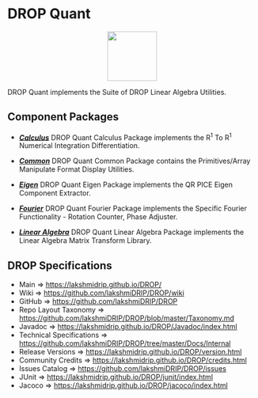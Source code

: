 # DROP Quant

<p align="center"><img src="https://github.com/lakshmiDRIP/DROP/blob/master/DRIP_Logo.gif?raw=true" width="100"></p>

DROP Quant implements the Suite of DROP Linear Algebra Utilities.


## Component Packages

 * [***Calculus***](https://github.com/lakshmiDRIP/DROP/tree/master/src/main/java/org/drip/quant/calculus)
 DROP Quant Calculus Package implements the R<sup>1</sup> To R<sup>1</sup> Numerical Integration
 	Differentiation.

 * [***Common***](https://github.com/lakshmiDRIP/DROP/tree/master/src/main/java/org/drip/quant/common)
 DROP Quant Common Package contains the Primitives/Array Manipulate Format Display Utilities.

 * [***Eigen***](https://github.com/lakshmiDRIP/DROP/tree/master/src/main/java/org/drip/quant/eigen)
 DROP Quant Eigen Package implements the QR PICE Eigen Component Extractor.

 * [***Fourier***](https://github.com/lakshmiDRIP/DROP/tree/master/src/main/java/org/drip/quant/fourier)
 DROP Quant Fourier Package implements the Specific Fourier Functionality - Rotation Counter, Phase Adjuster.

 * [***Linear Algebra***](https://github.com/lakshmiDRIP/DROP/tree/master/src/main/java/org/drip/quant/linearalgebra)
 DROP Quant Linear Algebra Package implements the Linear Algebra Matrix Transform Library.


## DROP Specifications

 * Main                     => https://lakshmidrip.github.io/DROP/
 * Wiki                     => https://github.com/lakshmiDRIP/DROP/wiki
 * GitHub                   => https://github.com/lakshmiDRIP/DROP
 * Repo Layout Taxonomy     => https://github.com/lakshmiDRIP/DROP/blob/master/Taxonomy.md
 * Javadoc                  => https://lakshmidrip.github.io/DROP/Javadoc/index.html
 * Technical Specifications => https://github.com/lakshmiDRIP/DROP/tree/master/Docs/Internal
 * Release Versions         => https://lakshmidrip.github.io/DROP/version.html
 * Community Credits        => https://lakshmidrip.github.io/DROP/credits.html
 * Issues Catalog           => https://github.com/lakshmiDRIP/DROP/issues
 * JUnit                    => https://lakshmidrip.github.io/DROP/junit/index.html
 * Jacoco                   => https://lakshmidrip.github.io/DROP/jacoco/index.html
